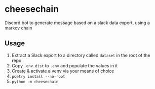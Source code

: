 # cheesechain

Discord bot to generate message based on a slack data export, using a markov chain

## Usage

1. Extract a Slack export to a directory called `dataset` in the root of the repo
2. Copy `.env.dist` to `.env` and populate the values in it
3. Create & activate a venv via your means of choice
4. `poetry install --no-root`
5. `python -m cheesechain`
